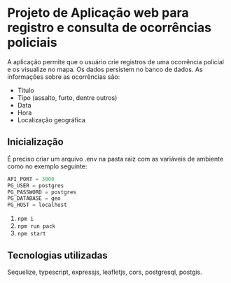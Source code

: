 # Projeto de Aplicação web para registro e consulta de ocorrências policiais  

A aplicação permite que o usuário crie registros de uma ocorrência policial e os visualize no mapa. Os dados persistem no banco de dados. As informações sobre as ocorrências são:

- Título
- Tipo (assalto, furto, dentre outros)
- Data
- Hora
- Localização geográfica

## Inicialização  

É preciso criar um arquivo .env na pasta raiz com as variáveis de ambiente como no exemplo seguinte:  

```js
API_PORT = 3000
PG_USER = postgres
PG_PASSWORD = postgres
PG_DATABASE = geo
PG_HOST = localhost
```

1. ```npm i```
2. ```npm run pack```
3. ```npm start```

## Tecnologias utilizadas

Sequelize, typescript, expressjs, leafletjs, cors, postgresql, postgis.
